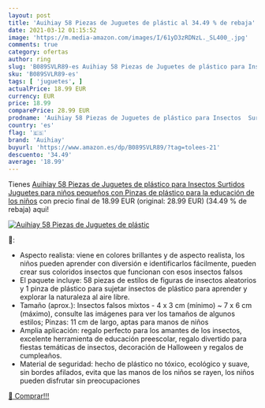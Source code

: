 ```yaml
---
layout: post
title: 'Auihiay 58 Piezas de Juguetes de plástic al 34.49 % de rebaja'
date: 2021-03-12 01:15:52
image: 'https://m.media-amazon.com/images/I/61yD3zRDNzL._SL400_.jpg'
comments: true
category: ofertas
author: ring
slug: 'B089SVLR89-es Auihiay 58 Piezas de Juguetes de plástico para Insectos...'
sku: 'B089SVLR89-es'
tags: [ 'juguetes', ]
actualPrice: 18.99 EUR
currency: EUR
price: 18.99
comparePrice: 28.99 EUR
prodname: 'Auihiay 58 Piezas de Juguetes de plástico para Insectos  Surtidos  Juguetes para niños pequeños con Pinzas de plástico para la educación de los niños'
country: 'es'
flag: '🇪🇸'
brand: 'Auihiay'
buyurl: 'https://www.amazon.es/dp/B089SVLR89/?tag=tolees-21'
descuento: '34.49'
average: '18.99'
---
```


Tienes [Auihiay 58 Piezas de Juguetes de plástico para Insectos  Surtidos  Juguetes para niños pequeños con Pinzas de plástico para la educación de los niños](https://www.amazon.es/dp/B089SVLR89/?tag=tolees-21) con precio final de  18.99 EUR (original: 28.99 EUR) (34.49 %  de rebaja) aqui!

[![Auihiay 58 Piezas de Juguetes de plástic](https://m.media-amazon.com/images/I/61yD3zRDNzL._SL400_.jpg)](https://www.amazon.es/dp/B089SVLR89/?tag=tolees-21)

🔎:

- Aspecto realista: viene en colores brillantes y de aspecto realista, los niños pueden aprender con diversión e identificarlos fácilmente, pueden crear sus coloridos insectos que funcionan con esos insectos falsos
- El paquete incluye: 58 piezas de estilos de figuras de insectos aleatorios y 1 pinza de plástico para sujetar insectos de plástico para aprender y explorar la naturaleza al aire libre.
- Tamaño (aprox.): Insectos falsos mixtos - 4 x 3 cm (mínimo) ~ 7 x 6 cm (máximo), consulte las imágenes para ver los tamaños de algunos estilos; Pinzas: 11 cm de largo, aptas para manos de niños
- Amplia aplicación: regalo perfecto para los amantes de los insectos, excelente herramienta de educación preescolar, regalo divertido para fiestas temáticas de insectos, decoración de Halloween y regalos de cumpleaños.
- Material de seguridad: hecho de plástico no tóxico, ecológico y suave, sin bordes afilados, evita que las manos de los niños se rayen, los niños pueden disfrutar sin preocupaciones

[🛒 Comprar!!!](https://www.amazon.es/dp/B089SVLR89/?tag=tolees-21)
